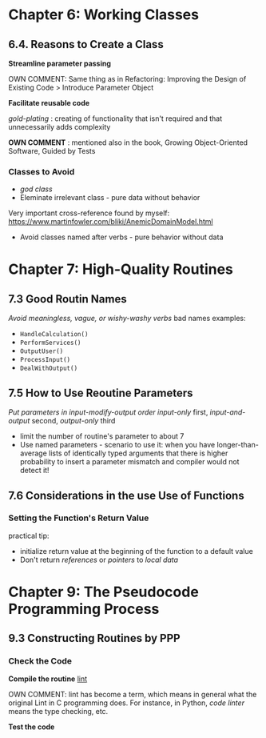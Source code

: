 # Chapter 6: Working Classes
## 6.4. Reasons to Create a Class

**Streamline parameter passing**

OWN COMMENT: Same thing as in Refactoring: Improving the Design of Existing Code > Introduce Parameter Object

**Facilitate reusable code**

*gold-plating* : creating of functionality that isn't required and that unnecessarily adds complexity

**OWN COMMENT** : mentioned also in the book, Growing Object-Oriented Software, Guided by Tests

### Classes to Avoid
 * *god class*
 * Eleminate irrelevant class - pure data without behavior

Very important cross-reference found by myself: https://www.martinfowler.com/bliki/AnemicDomainModel.html

 * Avoid classes named after verbs - pure behavior without data

# Chapter 7: High-Quality Routines
## 7.3 Good Routin Names
*Avoid meaningless, vague, or wishy-washy verbs*
bad names examples: 
* `HandleCalculation()`
* `PerformServices()`
* `OutputUser()`
* `ProcessInput()`
* `DealWithOutput()`

## 7.5 How to Use Reoutine Parameters

*Put parameters in input-modify-output order*
 *input-only* first, *input-and-output* second, *output-only* third

 * limit the number of routine's parameter to about 7
 * Use named parameters - scenario to use it: when you have longer-than-average lists of identically typed arguments that there is higher probability to insert a parameter mismatch and compiler would not detect it!
## 7.6 Considerations in the use Use of Functions
### Setting the Function's Return Value
practical tip: 
 * initialize return value at the beginning of the function to a default value
 * Don't return *references* or *pointers* to *local data*

# Chapter 9: The Pseudocode Programming Process
## 9.3 Constructing Routines by PPP
### Check the Code
**Compile the routine**
[lint](https://tldp.org/LDP/LG/issue51/pramode.html)

OWN COMMENT: lint has become a term, which means in general what the original Lint in C programming does. For instance, in Python, *code linter* means the type checking, etc.

**Test the code**


